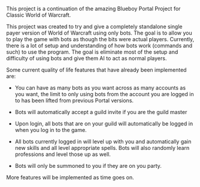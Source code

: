 This project is a continuation of the amazing Blueboy Portal Project for Classic World of Warcraft. 

This project was created to try and give a completely standalone single payer version of World of Warcraft using only bots. The goal is to allow you to play the game with bots as though the bits were actual players. Currently, there is a lot of setup and understanding of how bots work (commands and such) to use the program. The goal is eliminate most of the setup and difficulty of using bots and give them AI to act as normal players.

Some current quality of life features that have already been implemented are:

- You can have as many bots as you want across as many accounts as you want, the limit to only using bots from the account you are logged in to has been lifted from previous Portal versions.

- Bots will automatically accept a guild invite if you are the guild master

- Upon login, all bots that are on your guild will automatically be logged in when you log in to the game.

- All bots currently logged in will level up with you and automatically gain new skills and all level appropriate spells. Bots will also randomly learn professions and level those up as well.

- Bots will only be summoned to you if they are on you party.

More features will be implemented as time goes on.
